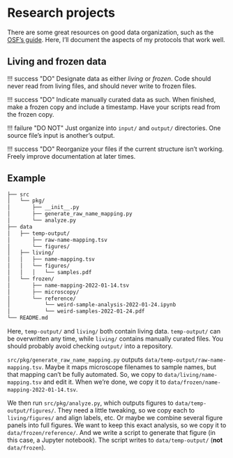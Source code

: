 # Research projects

There are some great resources on good data organization, such as the
[OSF’s guide](https://help.osf.io/article/147-organizing-files).
Here, I’ll document the aspects of my protocols that work well.

## Living and frozen data

!!! success "DO"
    Designate data as either _living_ or _frozen_.
    Code should never read from living files,
    and should never write to frozen files.

!!! success "DO"
    Indicate manually curated data as such.
    When finished, make a frozen copy and include a timestamp.
    Have your scripts read from the frozen copy.

!!! failure "DO NOT"
    Just organize into `input/` and `output/` directories.
    One source file’s input is another’s output.

!!! success "DO"
    Reorganize your files if the current structure isn’t working.
    Freely improve documentation at later times.

## Example

```bash
├── src
│   └── pkg/
│       ├── __init__.py
│       ├── generate_raw_name_mapping.py
│       └── analyze.py
├── data
│   ├── temp-output/
│       ├── raw-name-mapping.tsv
│       └── figures/
│   ├── living/
│   │   ├── name-mapping.tsv
│   │   └── figures/
│   │   │   └── samples.pdf
│   └── frozen/
│       ├── name-mapping-2022-01-14.tsv
│       ├── microscopy/
│       └── reference/
│           └── weird-sample-analysis-2022-01-24.ipynb
│           └── weird-samples-2022-01-24.pdf
└── README.md
```

Here, `temp-output/` and `living/` both contain living data.
`temp-output/` can be overwritten any time, while `living/` contains manually curated files.
You should probably avoid checking `output/` into a repository.

`src/pkg/generate_raw_name_mapping.py` outputs `data/temp-output/raw-name-mapping.tsv`.
Maybe it maps microscope filenames to sample names, but that mapping can’t be fully automated.
So, we copy to `data/living/name-mapping.tsv` and edit it.
When we’re done, we copy it to `data/frozen/name-mapping-2022-01-14.tsv`.

We then run `src/pkg/analyze.py`, which outputs figures to `data/temp-output/figures/`.
They need a little tweaking, so we copy each to `living/figures/` and align labels, etc.
Or maybe we combine several figure panels into full figures.
We want to keep this exact analysis, so we copy it to `data/frozen/reference/`.
And we write a script to generate that figure (in this case, a Jupyter notebook).
The script writes to `data/temp-output/` (**not** `data/frozen`).
